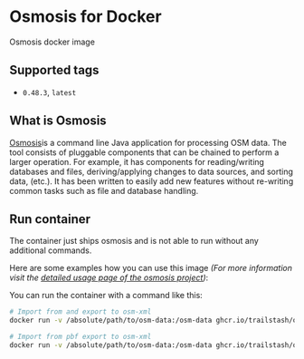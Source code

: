 # Osmosis for Docker

Osmosis docker image

## Supported tags

* `0.48.3`, `latest`

## What is Osmosis

[Osmosis](http://wiki.openstreetmap.org/wiki/Osmosis)is a command line Java application for processing OSM data. The
tool consists of pluggable components that can be chained to perform a larger operation. For example, it has components
for reading/writing databases and files, deriving/applying changes to data sources, and sorting data, (etc.). It has
been written to easily add new features without re-writing common tasks such as file and database handling.

## Run container

The container just ships osmosis and is not able to run without any additional commands.

Here are some examples how you can use this image *(For more information visit the 
[detailed usage page of the osmosis project](http://wiki.openstreetmap.org/wiki/Osmosis/Detailed_Usage_0.48))*:

You can run the container with a command like this:

```bash
# Import from and export to osm-xml
docker run -v /absolute/path/to/osm-data:/osm-data ghcr.io/trailstash/osmosis osmosis --read-xml file="/osm-data/planetin.osm" --write-xml file="/osm-data/planetout.osm"

# Import from pbf export to osm-xml
docker run -v /absolute/path/to/osm-data:/osm-data ghcr.io/trailstash/osmosis osmosis --read-pbf "/osm-data/planetin.osm.pbf" --write-xml file="/osm-data/planetout.osm"
```